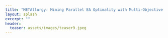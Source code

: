 ```yaml
---
title: "METAllurgy: Mining Parallel EA Optimality with Multi-Objective Meta Evolved Communication Topologies"
layout: splash
excerpt: ""
header:
  teaser: assets/images/teaser9.jpeg
---
```

